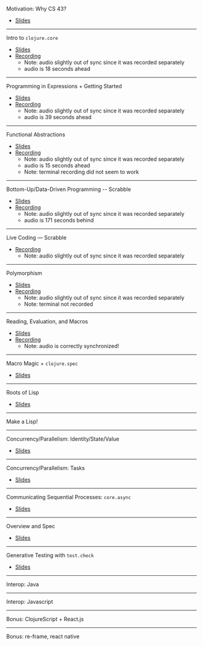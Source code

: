 Motivation: Why CS 43?
- [Slides](/lectures?n=1)

---

Intro to `clojure.core`
- [Slides](/lectures?n=2)
- [Recording](https://usermotif.com/viewer.html?rec=S1W1kCswM)
  - Note: audio slightly out of sync since it was recorded separately
  - audio is 18 seconds ahead

---

Programming in Expressions + Getting Started
- [Slides](/lectures?n=3)
- [Recording](https://usermotif.com/viewer.html?rec=BJl-JJ0svM)
  - Note: audio slightly out of sync since it was recorded separately
  - audio is 39 seconds ahead

---

Functional Abstractions
- [Slides](/lectures?n=4)
- [Recording](https://usermotif.com/viewer.html?rec=Bkzi6GAivz)
  - Note: audio slightly out of sync since it was recorded separately
  - audio is 15 seconds ahead
  - Note: terminal recording did not seem to work

---

Bottom-Up/Data-Driven Programming -- Scrabble
- [Slides](/lectures?n=5)
- [Recording](https://usermotif.com/viewer.html?rec=Sy7jaMAsPz)
  - Note: audio slightly out of sync since it was recorded separately
  - audio is 171 seconds behind


---

Live Coding &mdash; Scrabble
- [Recording](https://usermotif.com/viewer.html?rec=ByNjTM0swG)
  - Note: audio slightly out of sync since it was recorded separately


---

Polymorphism
- [Slides](/lectures?n=7)
- [Recording](https://usermotif.com/viewer.html?rec=rJSsazAowG)
  - Note: audio slightly out of sync since it was recorded separately
  - Note: terminal not recorded

---

Reading, Evaluation, and Macros
- [Slides](/lectures?n=8)
- [Recording](https://usermotif.com/viewer.html?rec=HJIspMCowz)
  - Note: audio is correctly synchronized!

---

Macro Magic + `clojure.spec`
- [Slides](/lectures?n=9)

---

Roots of Lisp
- [Slides](/lectures?n=10)

---

Make a Lisp!

---

Concurrency/Parallelism: Identity/State/Value
- [Slides](/lectures?n=12)

---

Concurrency/Parallelism: Tasks
- [Slides](/lectures?n=13)

---

Communicating Sequential Processes: `core.async`
- [Slides](/lectures?n=14)

---

Overview and Spec
- [Slides](/lectures?n=15)

---

Generative Testing with `test.check`
- [Slides](/lectures?n=16)

---

Interop: Java

---

Interop: Javascript

---

Bonus: ClojureScript + React.js

---

Bonus: re-frame, react native

